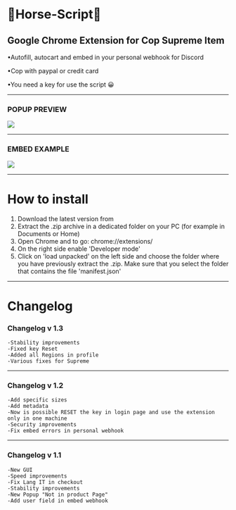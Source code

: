 # <h1>🐴Horse-Script🐴</h1>

<h2>Google Chrome Extension for Cop Supreme Item</h2>
<p>•Autofill, autocart and embed in your personal webhook for Discord</p>
<p>•Cop with paypal or credit card</p>
<p>•You need a key for use the script 😀</p>

<hr>

<h3>POPUP PREVIEW</h3>
<img src="https://i.ibb.co/2SVtj1L/popup.jpg">
<hr>
<h3>EMBED EXAMPLE</h3>
<img src="https://i.ibb.co/k6LVp4D/Embed.jpg">

<hr>

<h1>How to install</h1>
<ol>
  <li>Download the latest version from </li>
  <li>Extract the .zip archive in a dedicated folder on your PC (for example in Documents or Home)</li>
  <li>Open Chrome and to go: chrome://extensions/</li>
  <li>On the right side enable 'Developer mode'</li>
  <li>Click on 'load unpacked' on the left side and choose the folder where you have previously extract the .zip. Make sure that you select the folder that contains the file 'manifest.json'</li>
</ol>

<hr>

<h1>Changelog</h1>

<h3>Changelog v 1.3</h3>

```
-Stability improvements
-Fixed key Reset
-Added all Regions in profile
-Various fixes for Supreme

```
<hr>

<h3>Changelog v 1.2</h3>

```
-Add specific sizes
-Add metadata
-Now is possible RESET the key in login page and use the extension only in one machine
-Security improvements
-Fix embed errors in personal webhook

```
<hr>

<h3>Changelog v 1.1</h3>

```
-New GUI
-Speed improvements
-Fix Lang IT in checkout
-Stability improvements
-New Popup "Not in product Page"
-Add user field in embed webhook

```





